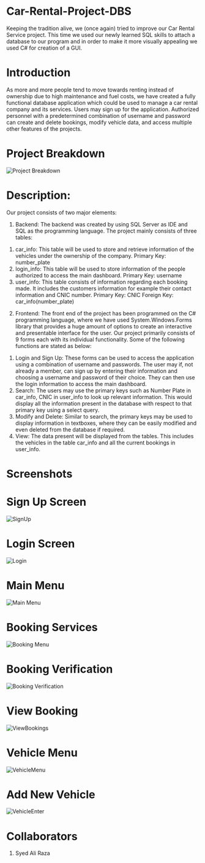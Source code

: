 # Car-Rental-Project-DBS
Keeping the tradition alive, we (once again) tried to improve our Car Rental Service project. This time we used our newly learned SQL skills to attach a database to our program and in order to make it more visually appealing we used C# for creation of a GUI.

# Introduction
As more and more people tend to move towards renting instead of ownership due to high maintenance and fuel costs, we have created a fully functional database application which could be used to manage a car rental company and its services. Users may sign up for the application. Authorized personnel with a predetermined combination of username and password can create and delete bookings, modify vehicle data, and access multiple other features of the projects.

# Project Breakdown
![Project Breakdown](https://user-images.githubusercontent.com/91963525/193409909-965632d9-f2b1-44c4-985b-4c1638103adc.png)

# Description:
Our project consists of two major elements:

1. Backend:
The backend was created by using SQL Server as IDE and SQL as the programming language. The project mainly consists of three tables:

1) car_info: This table will be used to store and retrieve information of the vehicles under the ownership of the company. Primary Key: number_plate
2) login_info: This table will be used to store information of the people authorized to access the main dashboard. Primary Key: username
3) user_info: This table consists of information regarding each booking made. It includes the customers information for example their contact information and CNIC number. Primary Key: CNIC Foreign Key: car_info(number_plate)

2. Frontend:
The front end of the project has been programmed on the C# programming language, where we have used System.Windows.Forms library that provides a huge amount of options to create an interactive and presentable interface for the user. Our project primarily consists of 9 forms each with its individual functionality. Some of the following functions are stated as below:

1) Login and Sign Up: These forms can be used to access the application using a combination of username and passwords. The user may if, not already a member, can sign up by entering their information and choosing a username and password of their choice. They can then use the login information to access the main dashboard.
2) Search: The users may use the primary keys such as Number Plate in car_info, CNIC in user_info to look up relevant information. This would display all the information present in the database with respect to that primary key using a select query.
3) Modify and Delete: Similar to search, the primary keys may be used to display information in textboxes, where they can be easily modified and even deleted from the database if required.
4) View: The data present will be displayed from the tables. This includes the vehicles in the table car_info and all the current bookings in user_info.

# Screenshots
# Sign Up Screen
![SignUp](https://user-images.githubusercontent.com/91963525/193409997-95fc79d4-a7c0-404b-9934-6ff17f140af3.png)

# Login Screen
![Login](https://user-images.githubusercontent.com/91963525/193410024-3a560e41-0359-449e-ac0e-c42a0bb3e280.png)

# Main Menu
![Main Menu](https://user-images.githubusercontent.com/91963525/193410033-43771247-0a94-46b9-a78a-63c1bcdf9be9.png)

# Booking Services
![Booking Menu](https://user-images.githubusercontent.com/91963525/193410050-1104ff59-b705-4627-97b3-673140c718ff.png)

# Booking Verification
![Booking Verification](https://user-images.githubusercontent.com/91963525/193410062-7a14ff77-d5e1-4be1-a954-d0048fccbcc7.png)

# View Booking
![ViewBookings](https://user-images.githubusercontent.com/91963525/193410072-d70a6d8b-9710-4603-ab2c-133c7870c49d.png)

# Vehicle Menu
![VehicleMenu](https://user-images.githubusercontent.com/91963525/193410085-891196d6-a10d-4046-ac1a-79dbbeffce69.png)

# Add New Vehicle
![VehicleEnter](https://user-images.githubusercontent.com/91963525/193410096-7a4c7f1a-e575-463d-969e-f52aeebafb1b.png)

# Collaborators
1) Syed Ali Raza
